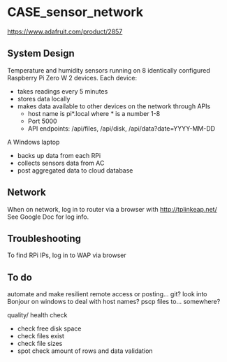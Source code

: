 # CASE_sensor_network

https://www.adafruit.com/product/2857

## System Design

Temperature and humidity sensors running on 8 identically configured Raspberry Pi Zero W 2 devices. Each device:
* takes readings every 5 minutes
* stores data locally
* makes data available to other devices on the network through APIs
	* host name is pi*.local where * is a number 1-8
	* Port 5000
	* API endpoints: /api/files, /api/disk, /api/data?date=YYYY-MM-DD

A Windows laptop
* backs up data from each RPi
* collects sensors data from AC
* post aggregated data to cloud database

## Network

When on network, log in to router via a browser with http://tplinkeap.net/ <Br>
See Google Doc for log info.

## Troubleshooting

To find RPi IPs, log in to WAP via browser

## To do

automate and make resilient
remote access or posting... git?
look into Bonjour on windows to deal with host names?
pscp files to... somewhere?

quality/ health check
* check free disk space
* check files exist
* check file sizes
* spot check amount of rows and data validation